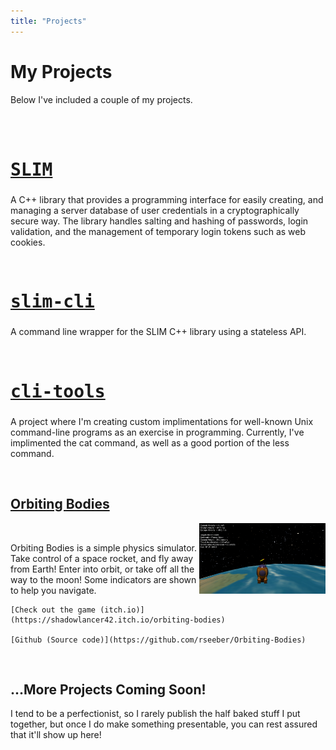 ```yaml
---
title: "Projects"
---
```

<h1>My Projects</h1>
<p>Below I've included a couple of my projects.</p><br><br>

<div class="box" style="height: 200;">
    <!--<img src="images/cli-tools_promo.png" alt="" width="30%" style="float: right;"><br>-->
    <a href="https://github.com/rseeber/SLIM"><h2 style="font-family: monospace; font-size: 200%;">SLIM</h2></a>
    <div></div>
    <p>A C++ library that provides a programming interface for easily creating, and managing 
        a server database of user credentials in a cryptographically secure way. The library handles
        salting and hashing of passwords, login validation, and the management of temporary login tokens
        such as web cookies.
    </p>
</div><br>

<div class="box" style="height: 150;">
    <!--<img src="images/cli-tools_promo.png" alt="" width="30%" style="float: right;"><br>-->
    <a href="https://github.com/rseeber/slim-cli"><h2 style="font-family: monospace; font-size: 200%;">slim-cli</h2></a>
    <div></div>
    <p>A command line wrapper for the SLIM C++ library using a stateless API.
    </p>
</div><br>

<!-- Still in development...
<div class="box" style="height: 200;">
    </!--<img src="images/cli-tools_promo.png" alt="" width="30%" style="float: right;"><br>--/>
    <a href="https://github.com/rseeber/loginServer"><h2 style="font-family: monospace; font-size: 200%;">loginServer</h2></a>
    <div></div>
    <p>A larger scale example project in which I use my <a href="https://github.com/rseeber/loginManager">loginManager Library</a>
        to create a server that can handle users and login credentials in a cryptographically secure way.
    </p>
</div><br>
-->

<div class="box" style="height: 180;">
    <!--<img src="images/cli-tools_promo.png" alt="" width="30%" style="float: right;"><br>-->
    <a href="https://github.com/rseeber/cli-tools"><h2 style="font-family: monospace; font-size: 200%;">cli-tools</h2></a>
    <div></div>
    <p>A project where I'm creating custom implimentations for well-known Unix command-line programs as an
        exercise in programming. Currently, I've implimented the <span class="mono">cat</span> command, as well as
        a good portion of the <span class="mono">less</span> command.
    </p>
</div><br>

<div class="box" style="height: 300;">
    <a href="https://shadowlancer42.itch.io/orbiting-bodies"><h2>Orbiting Bodies</h2></a>
    <img src="/images/orbitingBodiesPromo.png" alt="" width="40%" style="float: right;"><br>
    <div></div>
    <p>Orbiting Bodies is a simple physics simulator. Take control of a space rocket, and fly away from Earth!
        Enter into orbit, or take off all the way to the moon! Some indicators are shown to help you navigate.
    </p>

    [Check out the game (itch.io)](https://shadowlancer42.itch.io/orbiting-bodies)

    [Github (Source code)](https://github.com/rseeber/Orbiting-Bodies)
</div><br>

<div class="box" >
    <h2>...More Projects Coming Soon!</h2>
    <p>I tend to be a perfectionist, so I rarely publish the half baked stuff I put together,
        but once I do make something presentable, you can rest assured that it'll show up here!
    </p>
</div>